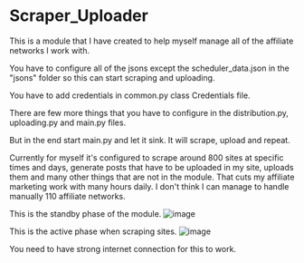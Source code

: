 # Scraper_Uploader

This is a module that I have created to help myself manage all of the affiliate networks I work with.

You have to configure all of the jsons except the scheduler_data.json in the "jsons" folder so this can start scraping and uploading.

You have to add credentials in common.py class Credentials file. 

There are few more things that you have to configure in the distribution.py, uploading.py and main.py files.

But in the end start main.py and let it sink. It will scrape, upload and repeat.

Currently for myself it's configured to scrape around 800 sites at specific times and days, generate posts that have to be uploaded in my site, uploads them and many other things that are not in the module. That cuts my affiliate marketing work with many hours daily. I don't think I can manage to handle manually 110 affiliate networks.

This is the standby phase of the module.
![image](https://github.com/user-attachments/assets/324ddf4c-35ad-4485-9d14-6f6d029264d2)

This is the active phase when scraping sites.
![image](https://github.com/user-attachments/assets/b426ca25-446a-4521-8e08-6977fb757058)

You need to have strong internet connection for this to work.
